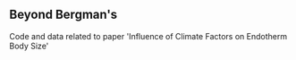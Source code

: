 ## Beyond Bergman's 
Code and data related to paper 'Influence of Climate Factors on Endotherm Body Size'
